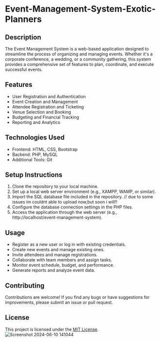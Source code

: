 # Event-Management-System-Exotic-Planners
## Description
The Event Management System is a web-based application designed to streamline the process of organizing and managing events. Whether it's a corporate conference, a wedding, or a community gathering, this system provides a comprehensive set of features to plan, coordinate, and execute successful events.

## Features
- User Registration and Authentication
- Event Creation and Management
- Attendee Registration and Ticketing
- Venue Selection and Booking
- Budgeting and Financial Tracking
- Reporting and Analytics

## Technologies Used
- Frontend: HTML, CSS, Bootstrap
- Backend: PHP, MySQL
- Additional Tools: Git

## Setup Instructions
1. Clone the repository to your local machine.
2. Set up a local web server environment (e.g., XAMPP, WAMP, or similar).
3. Import the SQL database file included in the repository. // due to some issues im couldnt able to upload now,but soon i will!!
4. Configure the database connection settings in the PHP files.
5. Access the application through the web server (e.g., http://localhost/event-management-system).

## Usage
- Register as a new user or log in with existing credentials.
- Create new events and manage existing ones.
- Invite attendees and manage registrations.
- Collaborate with team members and assign tasks.
- Monitor event schedule, budget, and performance.
- Generate reports and analyze event data.

## Contributing
Contributions are welcome! If you find any bugs or have suggestions for improvements, please submit an issue or pull request.

## License
This project is licensed under the [MIT License](LICENSE).
![Screenshot 2024-06-10 141044](https://github.com/SahithRaja09/Event-Management-System-Exotic-Planners/assets/108539118/d41b3c69-6fab-44e4-baa9-ef57ebac220d)
